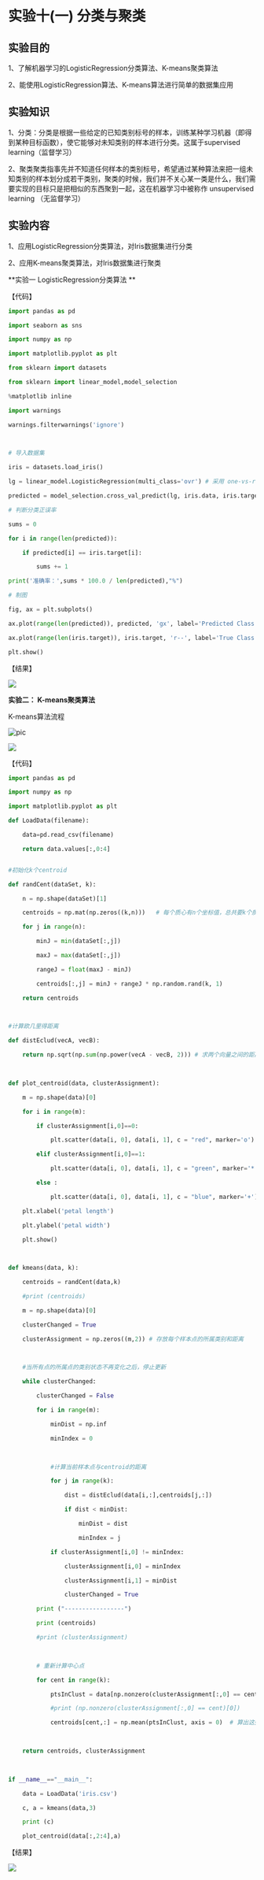 # 实验十(一) 分类与聚类

## 实验目的

1、了解机器学习的LogisticRegression分类算法、K-means聚类算法

2、能使用LogisticRegression算法、K-means算法进行简单的数据集应用

## 实验知识

1、分类：分类是根据一些给定的已知类别标号的样本，训练某种学习机器（即得到某种目标函数），使它能够对未知类别的样本进行分类。这属于supervised learning（监督学习）

2、聚类聚类指事先并不知道任何样本的类别标号，希望通过某种算法来把一组未知类别的样本划分成若干类别，聚类的时候，我们并不关心某一类是什么，我们需要实现的目标只是把相似的东西聚到一起，这在机器学习中被称作 unsupervised learning （无监督学习）

## 实验内容

1、应用LogisticRegression分类算法，对Iris数据集进行分类

2、应用K-means聚类算法，对Iris数据集进行聚类

**实验一 LogisticRegression分类算法 **

【代码】

```python
import pandas as pd

import seaborn as sns

import numpy as np

import matplotlib.pyplot as plt

from sklearn import datasets

from sklearn import linear_model,model_selection

%matplotlib inline

import warnings

warnings.filterwarnings('ignore')

 

# 导入数据集

iris = datasets.load_iris() 

lg = linear_model.LogisticRegression(multi_class='ovr') # 采用 one-vs-rest 的多分类策略

predicted = model_selection.cross_val_predict(lg, iris.data, iris.target, cv=5) # 5个KFold交叉验证集

# 判断分类正误率

sums = 0

for i in range(len(predicted)):

​    if predicted[i] == iris.target[i]:

​        sums += 1

print('准确率：',sums * 100.0 / len(predicted),"%")

# 制图

fig, ax = plt.subplots() 

ax.plot(range(len(predicted)), predicted, 'gx', label='Predicted Class')

ax.plot(range(len(iris.target)), iris.target, 'r--', label='True Class')

plt.show()
```



【结果】

![](http://kfcoding-static.oss-cn-hangzhou.aliyuncs.com/gitcourse-DaSE_lab/pic/10.1.png)

**实验二： K-means聚类算法**

K-means算法流程

![pic](http://kfcoding-static.oss-cn-hangzhou.aliyuncs.com/gitcourse-DaSE_lab/pic/10.2.png)

![](http://kfcoding-static.oss-cn-hangzhou.aliyuncs.com/gitcourse-DaSE_lab/pic/10.3.png)

【代码】

```python
import pandas as pd 

import numpy as np

import matplotlib.pyplot as plt

def LoadData(filename):

​    data=pd.read_csv(filename)

​    return data.values[:,0:4]


#初始化k个centroid

def randCent(dataSet, k):

​    n = np.shape(dataSet)[1]

​    centroids = np.mat(np.zeros((k,n)))   # 每个质心有n个坐标值，总共要k个质心

​    for j in range(n):

​        minJ = min(dataSet[:,j])

​        maxJ = max(dataSet[:,j])

​        rangeJ = float(maxJ - minJ)

​        centroids[:,j] = minJ + rangeJ * np.random.rand(k, 1)

​    return centroids

 

#计算欧几里得距离

def distEclud(vecA, vecB):

​    return np.sqrt(np.sum(np.power(vecA - vecB, 2))) # 求两个向量之间的距离

 

def plot_centroid(data, clusterAssignment):

​    m = np.shape(data)[0]

​    for i in range(m):

​        if clusterAssignment[i,0]==0:

​            plt.scatter(data[i, 0], data[i, 1], c = "red", marker='o')

​        elif clusterAssignment[i,0]==1:

​            plt.scatter(data[i, 0], data[i, 1], c = "green", marker='*')  

​        else :

​            plt.scatter(data[i, 0], data[i, 1], c = "blue", marker='+') 

​    plt.xlabel('petal length')  

​    plt.ylabel('petal width')    

​    plt.show() 

 

def kmeans(data, k):

​    centroids = randCent(data,k)

​    #print (centroids)

​    m = np.shape(data)[0]

​    clusterChanged = True

​    clusterAssignment = np.zeros((m,2)) # 存放每个样本点的所属类别和距离

​    

​    #当所有点的所属点的类别状态不再变化之后，停止更新

​    while clusterChanged:

​        clusterChanged = False

​        for i in range(m):

​            minDist = np.inf

​            minIndex = 0

​            

​            #计算当前样本点与centroid的距离

​            for j in range(k):

​                dist = distEclud(data[i,:],centroids[j,:])

​                if dist < minDist:

​                    minDist = dist

​                    minIndex = j

​            if clusterAssignment[i,0] != minIndex:

​                clusterAssignment[i,0] = minIndex

​                clusterAssignment[i,1] = minDist

​                clusterChanged = True

​        print ("-----------------")

​        print (centroids)

​        #print (clusterAssignment)

​        

​        # 重新计算中心点

​        for cent in range(k):   

​            ptsInClust = data[np.nonzero(clusterAssignment[:,0] == cent)[0]]   # 去第一列等于cent的所有列

​            #print (np.nonzero(clusterAssignment[:,0] == cent)[0])

​            centroids[cent,:] = np.mean(ptsInClust, axis = 0)  # 算出这些数据的中心点

​        

​    return centroids, clusterAssignment

 

if __name__=="__main__":

​    data = LoadData('iris.csv')

​    c, a = kmeans(data,3)

​    print (c)

​    plot_centroid(data[:,2:4],a)


```

【结果】

![](http://kfcoding-static.oss-cn-hangzhou.aliyuncs.com/gitcourse-DaSE_lab/pic/10.4.png)

 